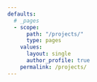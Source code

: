 ```yaml
---
defaults:
  # _pages
  - scope:
      path: "/projects/"
      type: pages
    values:
      layout: single
      author_profile: true
    permalink: /projects/
---
```

